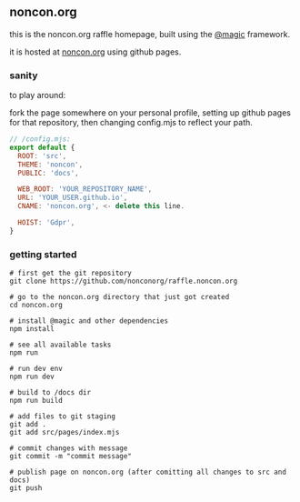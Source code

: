 ## noncon.org

this is the noncon.org raffle homepage,
built using the [@magic](https://github.com/magic/core) framework.

it is hosted at [noncon.org](https://noncon.org) using github pages.

### sanity
to play around:

fork the page somewhere on your personal profile,
setting up github pages for that repository,
then changing config.mjs to reflect your path.

``` javascript
// /config.mjs:
export default {
  ROOT: 'src',
  THEME: 'noncon',
  PUBLIC: 'docs',

  WEB_ROOT: 'YOUR_REPOSITORY_NAME',
  URL: 'YOUR_USER.github.io',
  CNAME: 'noncon.org', <- delete this line.

  HOIST: 'Gdpr',
}

```

### getting started
```
# first get the git repository
git clone https://github.com/nonconorg/raffle.noncon.org

# go to the noncon.org directory that just got created
cd noncon.org

# install @magic and other dependencies
npm install

# see all available tasks
npm run

# run dev env
npm run dev

# build to /docs dir
npm run build

# add files to git staging
git add .
git add src/pages/index.mjs

# commit changes with message
git commit -m "commit message"

# publish page on noncon.org (after comitting all changes to src and docs)
git push
```
